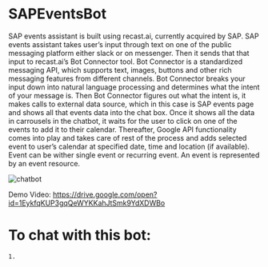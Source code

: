 # SAPEventsBot


SAP events assistant is built using recast.ai, currently acquired by SAP. SAP events assistant takes user’s input through text on one of the public messaging platform either slack or on messenger. Then it sends that that input to recast.ai’s Bot Connector tool. Bot Connector is a standardized messaging API, which supports text, images, buttons and other rich messaging features from different channels. Bot Connector breaks your input down into natural language processing and determines what the intent of your message is. Then Bot Connector figures out what the intent is, it makes calls to external data source, which in this case is SAP events page and shows all that events data into the chat box. Once it shows all the data in carrousels in the chatbot, it waits for the user to click on one of the events to add it to their calendar. Thereafter, Google API functionality comes into play and takes care of rest of the process and adds selected event to user’s calendar at specified date, time and location (if available). Event can be wither single event or recurring event. An event is represented by an event resource.

![chatbot](https://user-images.githubusercontent.com/24690198/40073667-7e64f16c-5845-11e8-8472-6ea826bd6951.png)

Demo Video: https://drive.google.com/open?id=1EykfqKUP3gqQeWYKKahJtSmk9YdXDWBo

# To chat with this bot:

    1. 
